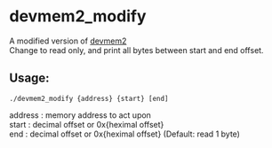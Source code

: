 # devmem2_modify

A modified version of [devmem2](https://github.com/hackndev/tools/blob/master/devmem2.c)  
Change to read only, and print all bytes between start and end offset.  
  
## Usage:  
```
./devmem2_modify {address} {start} [end]  
```  
  address : memory address to act upon  
  start : decimal offset or 0x{heximal offset}  
  end : decimal offset or 0x{heximal offset} (Default: read 1 byte)  
  
